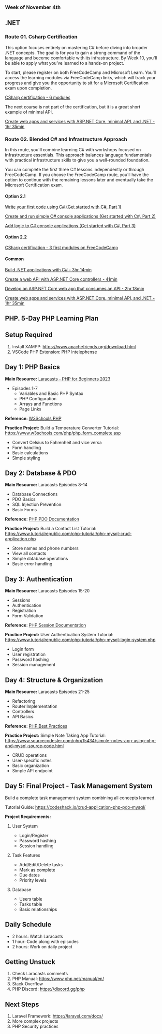 ### Week of November 4th

## .NET

### Route 01. Csharp Certification

This option focuses entirely on mastering C# before diving into broader .NET concepts. The goal is for you to gain a strong command of the language and become comfortable with its infrastructure. By Week 10, you'll be able to apply what you’ve learned to a hands-on project.

To start, please register on both FreeCodeCamp and Microsoft Learn. You’ll access the learning modules via FreeCodeCamp links, which will track your progress and give you the opportunity to sit for a Microsoft Certification exam upon completion.

[CSharp certification - 6 modules](https://www.freecodecamp.org/learn/foundational-c-sharp-with-microsoft/)

The next course is not part of the certification, but it is a great short example of minimal API.

[Create web apps and services with ASP.NET Core, minimal API, and .NET - 1hr 35min](https://learn.microsoft.com/en-us/training/paths/aspnet-core-minimal-api/)

### Route 02. Blended C# and Infrastructure Approach

In this route, you'll combine learning C# with workshops focused on infrastructure essentials. This approach balances language fundamentals with practical infrastructure skills to give you a well-rounded foundation.

You can complete the first three C# lessons independently or through FreeCodeCamp. If you choose the FreeCodeCamp route, you’ll have the option to continue with the remaining lessons later and eventually take the Microsoft Certification exam.

#### Option 2.1

[Write your first code using C# (Get started with C#, Part 1)](https://learn.microsoft.com/en-us/training/paths/get-started-c-sharp-part-1/)

[Create and run simple C# console applications (Get started with C#, Part 2)](https://learn.microsoft.com/en-us/training/paths/get-started-c-sharp-part-2/)

[Add logic to C# console applications (Get started with C#, Part 3)](https://learn.microsoft.com/en-us/training/paths/get-started-c-sharp-part-3/)

#### Option 2.2

[CSharp certification - 3 first modules on FreeCodeCamp](https://www.freecodecamp.org/learn/foundational-c-sharp-with-microsoft/)

#### Common

[Build .NET applications with C# - 3hr 14min](https://learn.microsoft.com/en-us/training/paths/build-dotnet-applications-csharp/)

[Create a web API with ASP.NET Core controllers - 41min](https://learn.microsoft.com/en-us/training/modules/build-web-api-aspnet-core/)

[Develop an ASP.NET Core web app that consumes an API - 2hr 18min](https://learn.microsoft.com/en-us/training/paths/develop-asp-core-api/)

[Create web apps and services with ASP.NET Core, minimal API, and .NET - 1hr 35min](https://learn.microsoft.com/en-us/training/paths/aspnet-core-minimal-api/)

## PHP. 5-Day PHP Learning Plan

## Setup Required

1. Install XAMPP: https://www.apachefriends.org/download.html
2. VSCode PHP Extension: PHP Intelephense

## Day 1: PHP Basics

**Main Resource:** [Laracasts - PHP for Beginners 2023](https://laracasts.com/series/php-for-beginners-2023-edition)

- Episodes 1-7
  - Variables and Basic PHP Syntax
  - PHP Configuration
  - Arrays and Functions
  - Page Links

**Reference:** [W3Schools PHP](https://www.w3schools.com/php/default.asp)

**Practice Project:** Build a Temperature Converter
Tutorial: https://www.w3schools.com/php/php_form_complete.asp

- Convert Celsius to Fahrenheit and vice versa
- Form handling
- Basic calculations
- Simple styling

## Day 2: Database & PDO

**Main Resource:** Laracasts Episodes 8-14

- Database Connections
- PDO Basics
- SQL Injection Prevention
- Basic Forms

**Reference:** [PHP PDO Documentation](https://www.php.net/manual/en/book.pdo.php)

**Practice Project:** Build a Contact List
Tutorial: https://www.tutorialrepublic.com/php-tutorial/php-mysql-crud-application.php

- Store names and phone numbers
- View all contacts
- Simple database operations
- Basic error handling

## Day 3: Authentication

**Main Resource:** Laracasts Episodes 15-20

- Sessions
- Authentication
- Registration
- Form Validation

**Reference:** [PHP Session Documentation](https://www.php.net/manual/en/book.session.php)

**Practice Project:** User Authentication System
Tutorial: https://www.tutorialrepublic.com/php-tutorial/php-mysql-login-system.php

- Login form
- User registration
- Password hashing
- Session management

## Day 4: Structure & Organization

**Main Resource:** Laracasts Episodes 21-25

- Refactoring
- Router Implementation
- Controllers
- API Basics

**Reference:** [PHP Best Practices](https://phptherightway.com/)

**Practice Project:** Simple Note Taking App
Tutorial: https://www.sourcecodester.com/php/15434/simple-notes-app-using-php-and-mysql-source-code.html

- CRUD operations
- User-specific notes
- Basic organization
- Simple API endpoint

## Day 5: Final Project - Task Management System

Build a complete task management system combining all concepts learned.

Tutorial Guide: https://codeshack.io/crud-application-php-pdo-mysql/

**Project Requirements:**

1. User System

   - Login/Register
   - Password hashing
   - Session handling

2. Task Features

   - Add/Edit/Delete tasks
   - Mark as complete
   - Due dates
   - Priority levels

3. Database
   - Users table
   - Tasks table
   - Basic relationships

## Daily Schedule

- 2 hours: Watch Laracasts
- 1 hour: Code along with episodes
- 2 hours: Work on daily project

## Getting Unstuck

1. Check Laracasts comments
2. PHP Manual: https://www.php.net/manual/en/
3. Stack Overflow
4. PHP Discord: https://discord.gg/php

## Next Steps

1. Laravel Framework: https://laravel.com/docs/
2. More complex projects
3. PHP Security practices
